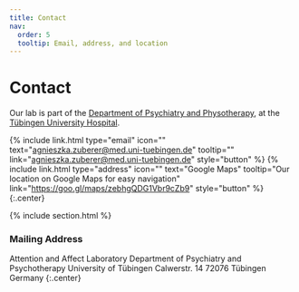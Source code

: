 ```yaml
---
title: Contact
nav:
  order: 5
  tooltip: Email, address, and location
---
```


# <i class="fas fa-envelope"></i>Contact

Our lab is part of the [Department of Psychiatry and Physotherapy](https://www.medizin.uni-tuebingen.de/en-de/das-klinikum/einrichtungen/kliniken/psychiatrie-und-psychotherapie), at the [Tübingen University Hospital](https://www.medizin.uni-tuebingen.de/en-de/das-klinikum).


{%
  include link.html
  type="email"
  icon=""
  text="agnieszka.zuberer@med.uni-tuebingen.de"
  tooltip=""
  link="agnieszka.zuberer@med.uni-tuebingen.de"
  style="button"
%}
{%
  include link.html
  type="address"
  icon=""
  text="Google Maps"
  tooltip="Our location on Google Maps for easy navigation"
  link="https://goo.gl/maps/zebhgQDG1Vbr9cZb9"
  style="button"
%}
{:.center}

{% include section.html %}

### <i class="fas fa-mail-bulk"></i>Mailing Address

Attention and Affect Laboratory
Department of Psychiatry and Psychotherapy
University of Tübingen
Calwerstr. 14
72076 Tübingen
Germany
{:.center}

<!-- {% capture col1 %} {% include figure.html image="images/psychiatry_oldBuilding.jpeg" %} {% endcapture %} {% capture col2 %} {% include figure.html image="images/psychiatry_birdseye.jpg"  %} {% endcapture %} {% include two-col.html col1=col1 col2=col2 %} -->



